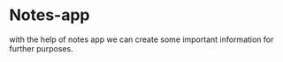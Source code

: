 # Notes-app
with the help of notes app we can create some important information for further purposes.
